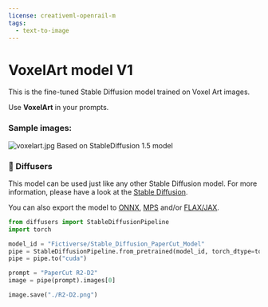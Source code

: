 ```yaml
---
license: creativeml-openrail-m
tags:
  - text-to-image
---
```

# VoxelArt model V1
This is the fine-tuned Stable Diffusion model trained on Voxel Art images.

Use **VoxelArt** in your prompts.

### Sample images:
![voxelart.jpg](https://s3.amazonaws.com/moonup/production/uploads/1668056713800-635749860725c2f190a76e88.jpeg)
Based on StableDiffusion 1.5 model

### 🧨 Diffusers

This model can be used just like any other Stable Diffusion model. For more information,
please have a look at the [Stable Diffusion](https://huggingface.co/docs/diffusers/api/pipelines/stable_diffusion).

You can also export the model to [ONNX](https://huggingface.co/docs/diffusers/optimization/onnx), [MPS](https://huggingface.co/docs/diffusers/optimization/mps) and/or [FLAX/JAX]().

```python
from diffusers import StableDiffusionPipeline
import torch

model_id = "Fictiverse/Stable_Diffusion_PaperCut_Model"
pipe = StableDiffusionPipeline.from_pretrained(model_id, torch_dtype=torch.float16)
pipe = pipe.to("cuda")

prompt = "PaperCut R2-D2"
image = pipe(prompt).images[0]

image.save("./R2-D2.png")
```